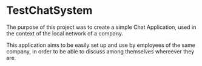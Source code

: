 # TestChatSystem

The purpose of this project was to create a simple Chat Application, used in the context of the local network of a company.

This application aims to be easily set up and use by employees of the same company, in order to be able to discuss among themselves 
whereever they are. 